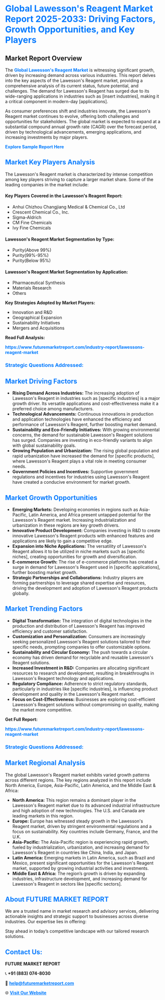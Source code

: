 <h1 style="color: #007BFF;">Global Lawesson's Reagent Market Report 2025-2033: Driving Factors, Growth Opportunities, and Key Players</h1>

<section id="overview">
<h2>Market Report Overview</h2>
<p>The <a href="https://www.futuremarketreport.com/industry-report/lawessons-reagent-market" style="color: #007BFF; text-decoration: none;"><strong>Global Lawesson's Reagent Market</strong></a> is witnessing significant growth, driven by increasing demand across various industries. This report delves into the key aspects of the Lawesson's Reagent market, providing a comprehensive analysis of its current status, future potential, and challenges. The demand for Lawesson's Reagent has surged due to its wide-ranging applications in industries such as [insert industries], making it a critical component in modern-day [applications].</p>
<p>As consumer preferences shift and industries innovate, the Lawesson's Reagent market continues to evolve, offering both challenges and opportunities for stakeholders. The global market is expected to expand at a substantial compound annual growth rate (CAGR) over the forecast period, driven by technological advancements, emerging applications, and increasing investments by major players.</p>
</section>

<section id="overview">
<p><a href="https://www.futuremarketreport.com/request-sample/reportId=52039" style="color: #007BFF; text-decoration: none;"><strong>Explore Sample Report Here</strong></a></p>
</section>

<section id="key-players">
<h2 style="color: #007BFF;">Market Key Players Analysis</h2>
<p>The Lawesson's Reagent market is characterized by intense competition among key players striving to capture a larger market share. Some of the leading companies in the market include:</p>
<h4>Key Players Covered in the Lawesson's Reagent Report:</h4>
<ul><li>Anhui Chizhou Changjiang Medical &amp; Chemical Co., Ltd</li><li>Crescent Chemical Co., Inc.</li><li>Sigma-Aldrich</li><li>CM Fine Chemicals</li><li>Ivy Fine Chemicals</li></ul>
<h4>Lawesson's Reagent Market Segmentation by Type:</h4>
<ul><li>Purity(Above 99%)</li><li>Purity(99%-95%)</li><li>Purity(Below 95%)</li></ul>

<h4>Lawesson's Reagent Market Segmentation by Application:</h4>
<ul><li>Pharmaceutical Synthesis</li><li>Materials Research</li><li>Others</li></ul>
<p><strong>Key Strategies Adopted by Market Players:</strong></p>
<ul>
<li>Innovation and R&D</li>
<li>Geographical Expansion</li>
<li>Sustainability Initiatives</li>
<li>Mergers and Acquisitions</li>
</ul>
</section>

<section>
<p><strong>Read Full Analysis: </strong></p><a href="https://www.futuremarketreport.com/industry-report/lawessons-reagent-market" style="color: #007BFF; text-decoration: none;"><strong>https://www.futuremarketreport.com/industry-report/lawessons-reagent-market</strong></a>
<h3 style="color: #007BFF;">Strategic Questions Addressed:</h3>
</section>

<section id="driving-factors">
<h2 style="color: #007BFF;">Market Driving Factors</h2>
<ul>
<li><strong>Rising Demand Across Industries:</strong> The increasing adoption of Lawesson's Reagent in industries such as [specific industries] is a major growth driver. Its versatile applications and cost-effectiveness make it a preferred choice among manufacturers.</li>
<li><strong>Technological Advancements:</strong> Continuous innovations in production and application technologies have enhanced the efficiency and performance of Lawesson's Reagent, further boosting market demand.</li>
<li><strong>Sustainability and Eco-Friendly Initiatives:</strong> With growing environmental concerns, the demand for sustainable Lawesson's Reagent solutions has surged. Companies are investing in eco-friendly variants to align with global sustainability goals.</li>
<li><strong>Growing Population and Urbanization:</strong> The rising global population and rapid urbanization have increased the demand for [specific products], where Lawesson's Reagent plays a vital role in meeting consumer needs.</li>
<li><strong>Government Policies and Incentives:</strong> Supportive government regulations and incentives for industries using Lawesson's Reagent have created a conducive environment for market growth.</li>
</ul>
</section>

<section id="growth-opportunities">
<h2 style="color: #007BFF;">Market Growth Opportunities</h2>
<ul>
<li><strong>Emerging Markets:</strong> Developing economies in regions such as Asia-Pacific, Latin America, and Africa present untapped potential for the Lawesson's Reagent market. Increasing industrialization and urbanization in these regions are key growth drivers.</li>
<li><strong>Innovative Product Development:</strong> Companies investing in R&D to create innovative Lawesson's Reagent products with enhanced features and applications are likely to gain a competitive edge.</li>
<li><strong>Expansion into Niche Applications:</strong> The versatility of Lawesson's Reagent allows it to be utilized in niche markets such as [specific niches], creating opportunities for growth and diversification.</li>
<li><strong>E-commerce Growth:</strong> The rise of e-commerce platforms has created a surge in demand for Lawesson's Reagent used in [specific applications], further boosting market growth.</li>
<li><strong>Strategic Partnerships and Collaborations:</strong> Industry players are forming partnerships to leverage shared expertise and resources, driving the development and adoption of Lawesson's Reagent products globally.</li>
</ul>
</section>

<section id="trending-factors">
<h2 style="color: #007BFF;">Market Trending Factors</h2>
<ul>
<li><strong>Digital Transformation:</strong> The integration of digital technologies in the production and distribution of Lawesson's Reagent has improved efficiency and customer satisfaction.</li>
<li><strong>Customization and Personalization:</strong> Consumers are increasingly seeking personalized Lawesson's Reagent solutions tailored to their specific needs, prompting companies to offer customizable options.</li>
<li><strong>Sustainability and Circular Economy:</strong> The push towards a circular economy has driven demand for recyclable and reusable Lawesson's Reagent solutions.</li>
<li><strong>Increased Investment in R&D:</strong> Companies are allocating significant resources to research and development, resulting in breakthroughs in Lawesson's Reagent technology and applications.</li>
<li><strong>Regulatory Compliance:</strong> Adherence to strict regulatory standards, particularly in industries like [specific industries], is influencing product development and quality in the Lawesson's Reagent market.</li>
<li><strong>Focus on Cost-Effectiveness:</strong> Businesses are exploring cost-efficient Lawesson's Reagent solutions without compromising on quality, making the market more competitive.</li>
</ul>
</section>

<section>
<p><strong>Get Full Report: </strong></p><a href="https://www.futuremarketreport.com/industry-report/lawessons-reagent-market" style="color: #007BFF; text-decoration: none;"><strong>https://www.futuremarketreport.com/industry-report/lawessons-reagent-market</strong></a>
<h3 style="color: #007BFF;">Strategic Questions Addressed:</h3>
</section>


<section id="regional-analysis">
<h2 style="color: #007BFF;">Market Regional Analysis</h2>
<p>The global Lawesson's Reagent market exhibits varied growth patterns across different regions. The key regions analyzed in this report include North America, Europe, Asia-Pacific, Latin America, and the Middle East & Africa:</p>
<ul>
<li><strong>North America:</strong> This region remains a dominant player in the Lawesson's Reagent market due to its advanced industrial infrastructure and high adoption of new technologies. The U.S. and Canada are leading markets in this region.</li>
<li><strong>Europe:</strong> Europe has witnessed steady growth in the Lawesson's Reagent market, driven by stringent environmental regulations and a focus on sustainability. Key countries include Germany, France, and the U.K.</li>
<li><strong>Asia-Pacific:</strong> The Asia-Pacific region is experiencing rapid growth, fueled by industrialization, urbanization, and increasing demand for Lawesson's Reagent in countries like China, India, and Japan.</li>
<li><strong>Latin America:</strong> Emerging markets in Latin America, such as Brazil and Mexico, present significant opportunities for the Lawesson's Reagent market, supported by growing industrial activities and investments.</li>
<li><strong>Middle East & Africa:</strong> The region’s growth is driven by expanding industries, infrastructure development, and increasing demand for Lawesson's Reagent in sectors like [specific sectors].</li>
</ul>
</section>

<footer>
<h2 style="color: #007BFF;">About FUTURE MARKET REPORT</h2>
<p>We are a trusted name in market research and advisory services, delivering actionable insights and strategic support to businesses across diverse industries. Our expertise lies in offering:</p>

<p>Stay ahead in today’s competitive landscape with our tailored research solutions.</p>

<h2 style="color: #007BFF;">Contact Us:</h2>
<p><strong>FUTURE MARKET REPORT</strong></p>
<p>📞 <strong>+91 (883) 074-8030</strong></p>
<p>📧 <strong><a href="mailto:help@futuremarketreport.com" style="color: #007BFF;">help@futuremarketreport.com</a></strong></p>
<p>🌐 <strong><a href="https://www.futuremarketreport.com/" style="color: #007BFF;">Visit Our Website</a></strong></p>
</footer>